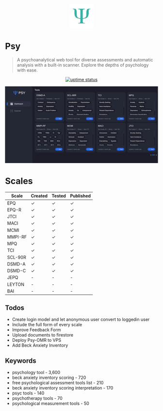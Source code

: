 <p align="center">
  <img src="./public/logo.png" lt="Logo" width="80" />
<p>

# Psy
> A psychoanalytical web tool for diverse assessments and automatic analysis with a built-in scanner. Explore the depths of psychology with ease.

<p align="center">
  <a href="https://uptime.betterstack.com/?utm_source=status_badge">
    <img src="https://uptime.betterstack.com/status-badges/v3/monitor/10kju.svg" alt="uptime status">
  </a>
</p>

![Landing](public/previews/dashboard.jpg)

# Scales
| Scale   | Created | Tested | Published |
|---------|---------|--------|-----------|
| EPQ     |   ✓     |   ✓    |     ✓     |
| EPQ-R   |   ✓     |   ✓    |     ✓     |
| JTCI    |   ✓     |   ✓    |     ✓     |
| MACI    |   ✓     |   ✓    |     ✓     |
| MCMI    |   ✓     |   ✓    |     ✓     |
| MMPI-RF |   ✓     |   ✓    |     ✓     |
| MPQ     |   ✓     |   ✓    |     ✓     |
| TCI     |   ✓     |   ✓    |     ✓     |
| SCL-90R |   ✓     |   ✓    |     ✓     |
| DSMD-A  |   ✓     |   ✓    |     ✓     |
| DSMD-C  |   ✓     |   ✓    |     ✓     |
| JEPQ    |   -     |   -    |     -     |
| LEYTON  |   -     |   -    |     -     |
| BAI     |   -     |   -    |     -     |


## Todos

- Create login model and let anonymous user convert to loggedin user
- Include the full form of every scale
- Improve Feedback Form
- Upload documents to firestore
- Deploy Psy-OMR to VPS
- Add Beck Anxiety Inventory

## Keywords
- psychology tool - 3,600
- beck anxiety inventory scoring - 720
- free psychological assessment tools list - 210
- beck anxiety inventory scoring interpretation - 170
- psyc tools - 140
- psychotherapy tools - 70
- psychological measurement tools - 50